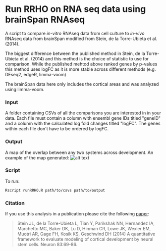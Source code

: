 # Run RRHO on RNA seq data using brainSpan RNAseq

A script to compare _in-vitro_ RNAseq data from cell culture to _in-vivo_ RNAseq data from brainSpan modified from Stein, de la Torre-Ubieta et al. (2014).

The biggest difference between the published method in Stein, de la Torre-Ubieta et al. (2014) and this method is the choice of statistic to use for comparison. While the published mehtod above ranked genes by p-values this method uses logFC as it is more stable across different methods (e.g. DEseq2, edgeR, limma-voom)

The brainSpan data here only includes the cortical areas and was analyzed using limma-voom.

### Input
A folder containing CSVs of all the comparisons you are interested in in your data.
Each file must contain a column with ensembl gene IDs titled "geneID" and a column with the calculated log fold changes titled "logFC". The genes within each file don't have to be ordered by logFC.

### Output
A map of the overlap between any two systems across development.
An example of the map generated:
![alt text][results_example]

### Script

To run:

```bash
Rscript runRRHO.R path/to/csvs path/to/output
```

### Citation
If you use this analysis in a publication please cite the following [paper][Paper link]:

>Stein JL, de la Torre-Ubieta L, Tian Y, Parikshak NN, Hernandez IA, Marchetto MC, Baker DK, Lu D, Hinman CR, Lowe JK, Wexler EM, Muotri AR, Gage FH, Kosik KS, Geschwind DH (2014) A quantitative framework to evaluate modeling of cortical development by neural stem cells. Neuron 83:69-86.






[Paper link]: https://www.sciencedirect.com/science/article/pii/S0896627314004504?via%3Dihub
[results_example]: ../master/Picture1.png
